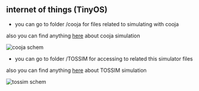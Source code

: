 
## internet of things (TinyOS)

- you can go to folder /cooja for files related to simulating with cooja  

also you can find anything 
[here](https://anrg.usc.edu/contiki/index.php/Cooja_Simulator)
about cooja simulation  

![cooja schem](www.iotco.net/cooja.png)

- you can go to folder /TOSSIM for accessing to related this simulator files  

also you can find anything 
[here](http://tinyos.stanford.edu/tinyos-wiki/index.php/TOSSIM)
about TOSSIM simulation  

![tossim schem](www.iotco.net/tossim.png)

